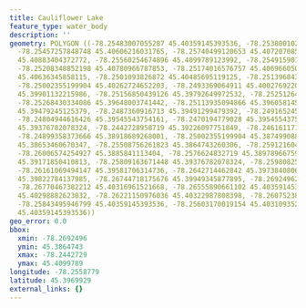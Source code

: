```yaml
---
title: Cauliflower Lake
feature_type: water_body
description: ''
geometry: POLYGON ((-78.25483007055287 45.40359145393536, -78.25380010229139 45.40473642886421,
  -78.25457257848748 45.40606216031765, -78.25740499120653 45.40720708517087, -78.25894994359874
  45.40883404372772, -78.25560254674896 45.4099789123992, -78.25491590124102 45.40871352988653,
  -78.25208348852198 45.40780966787853, -78.25174016576757 45.40696605028828, -78.25225514989829
  45.40636345858115, -78.2501093826872 45.40485695119125, -78.25139684301405 45.40322987808398,
  -78.25002355199904 45.40262724652203, -78.2493369064911 45.40027692201054, -78.25036687475256
  45.39901132215986, -78.25156850439126 45.39792649972532, -78.25251264196456 45.39726354242942,
  -78.25268430334086 45.39648003741442, -78.25113935094866 45.39605814559932, -78.25019521337536
  45.39479245125379, -78.2487360916713 45.39491299479392, -78.24916524511387 45.39666084722816,
  -78.24804944616426 45.39545543754161, -78.2470194779028 45.39545543754161, -78.2458178482641
  45.39376782078324, -78.2442728958719 45.39226097751849, -78.24616117101765 45.39039243607321,
  -78.24899358373666 45.38918689268001, -78.25002355199904 45.38749908873069, -78.25156850439126
  45.38653460670347, -78.25508756261823 45.3864743260306, -78.25912160497595 45.38683600910482,
  -78.26006574254927 45.3885841113404, -78.2576624832719 45.38978966759073, -78.25757665258375
  45.39171850410813, -78.25809163671448 45.39376782078324, -78.25980825048389 45.39370754782365,
  -78.26161069494147 45.39581706314736, -78.2642714462842 45.39738408069778, -78.26727552038047
  45.39822784137985, -78.26744718175676 45.39949345877895, -78.26924962621435 45.40081931326819,
  -78.26770467382212 45.40316961521668, -78.26555890661102 45.40359145393536, -78.26315564733366
  45.40298882623032, -78.26221150976036 45.40322987808398, -78.26075238805632 45.40256698301253,
  -78.25843495946799 45.40359145393536, -78.25603170019154 45.40310935228572, -78.25483007055287
  45.40359145393536))
geo_error: 0.0
bbox:
  xmin: -78.2692496
  ymin: 45.3864743
  xmax: -78.2442729
  ymax: 45.4099789
longitude: -78.2558779
latitude: 45.3969929
external_links: {}
---
```

